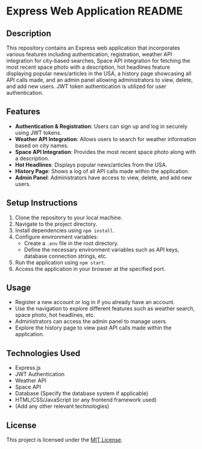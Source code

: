 # Express Web Application README

## Description
This repository contains an Express web application that incorporates various features including authentication, registration, weather API integration for city-based searches, Space API integration for fetching the most recent space photo with a description, hot headlines feature displaying popular news/articles in the USA, a history page showcasing all API calls made, and an admin panel allowing administrators to view, delete, and add new users. JWT token authentication is utilized for user authentication.

## Features
- **Authentication & Registration**: Users can sign up and log in securely using JWT tokens.
- **Weather API Integration**: Allows users to search for weather information based on city names.
- **Space API Integration**: Provides the most recent space photo along with a description.
- **Hot Headlines**: Displays popular news/articles from the USA.
- **History Page**: Shows a log of all API calls made within the application.
- **Admin Panel**: Administrators have access to view, delete, and add new users.

## Setup Instructions
1. Clone the repository to your local machine.
2. Navigate to the project directory.
3. Install dependencies using `npm install`.
4. Configure environment variables:
   - Create a `.env` file in the root directory.
   - Define the necessary environment variables such as API keys, database connection strings, etc.
5. Run the application using `npm start`.
6. Access the application in your browser at the specified port.

## Usage
- Register a new account or log in if you already have an account.
- Use the navigation to explore different features such as weather search, space photo, hot headlines, etc.
- Administrators can access the admin panel to manage users.
- Explore the history page to view past API calls made within the application.

## Technologies Used
- Express.js
- JWT Authentication
- Weather API
- Space API
- Database (Specify the database system if applicable)
- HTML/CSS/JavaScript (or any frontend framework used)
- (Add any other relevant technologies)


## License
This project is licensed under the [MIT License](LICENSE).

